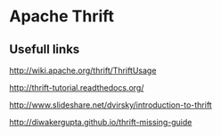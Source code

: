Apache Thrift
===================

## Usefull links

http://wiki.apache.org/thrift/ThriftUsage

http://thrift-tutorial.readthedocs.org/

http://www.slideshare.net/dvirsky/introduction-to-thrift

http://diwakergupta.github.io/thrift-missing-guide
